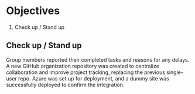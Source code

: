 # Objectives

1. Check up / Stand up

## Check up / Stand up

Group members reported their completed tasks and reasons for any delays. A new GitHub organization repository was created to centralize collaboration and improve project tracking, replacing the previous single-user repo. Azure was set up for deployment, and a dummy site was successfully deployed to confirm the integration.

